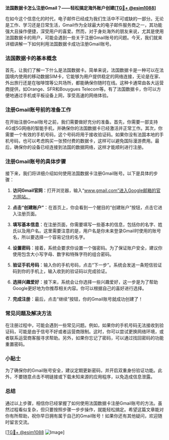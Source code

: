 **法国数据卡怎么注册Gmail？——轻松搞定海外账户创建[[TG💪+ @esim1088](https://t.me/s/esim1088)]**

在如今这个信息化的时代，电子邮件已经成为我们生活中不可或缺的一部分。无论是工作、学习还是日常生活，Gmail作为全球最大的电子邮件服务商之一，其功能强大且操作便捷，深受用户的喜爱。然而，对于身处海外的朋友来说，尤其是使用法国数据卡的用户，可能会遇到一些关于注册Gmail账号的问题。今天，我们就来详细讲解一下如何利用法国数据卡成功注册Gmail账号。

### 法国数据卡的基本概念

首先，让我们了解一下什么是法国数据卡。简单来说，法国数据卡是一种可以在法国境内使用的移动数据SIM卡，它能够为用户提供稳定的网络连接，无论是在家、外出旅行还是在咖啡馆等公共场所，都能确保你随时在线。这种卡通常由各大运营商提供，如Orange、SFR和Bouygues Telecom等。有了法国数据卡，你可以方便地通过手机或平板设备上网，享受高速的网络体验。

### 注册Gmail账号前的准备工作

在开始注册Gmail账号之前，我们需要做好充分的准备。首先，你需要一部支持4G或5G网络的智能手机，并确保你的法国数据卡已经激活并正常工作。其次，你需要一个有效的手机号码，这个号码将用于接收验证码。如果你没有法国本地的手机号码，也可以考虑购买一张预付费的数据卡，这样可以避免国际漫游费用。最后，确保你的设备已经连接到法国的数据网络，这样才能顺利进行注册。

### 注册Gmail账号的具体步骤

接下来，我们将详细介绍如何使用法国数据卡注册Gmail账号。以下是具体的步骤：

1. **访问Gmail官网**：打开浏览器，输入“www.gmail.com”进入Google邮箱的官方网站。

2. **点击“创建账户”**：在首页上，你会看到一个醒目的“创建账户”按钮，点击它进入注册页面。

3. **填写基本信息**：在注册页面，你需要填写一些基本的信息，包括你的名字、姓氏以及用户名。这里需要注意的是，用户名是你未来登录Gmail时使用的账号名，所以要选择一个容易记住的名字。

4. **设置密码**：接着，系统会要求你设置一个强密码。为了保证账户安全，建议你使用包含大小写字母、数字和特殊字符的组合密码。

5. **验证手机号码**：输入你的手机号码，点击“下一步”。系统会发送一条短信验证码到你的手机上，输入收到的验证码以完成验证。

6. **选择兴趣爱好**：接下来，系统会让你选择一些兴趣爱好，这一步是为了帮助Google更好地为你推荐相关内容。你可以根据自己的喜好进行选择。

7. **完成注册**：最后，点击“继续”按钮，你的Gmail账号就成功创建了！

### 常见问题及解决方法

在注册过程中，可能会遇到一些常见问题。例如，如果你的手机号码无法接收到验证码，可能是由于信号不好或者运营商限制。这时，你可以尝试更换网络环境，或者联系运营商客服寻求帮助。另外，如果你忘记了密码，可以通过找回密码的功能重置密码。

### 小贴士

为了确保你的Gmail账号安全，建议定期更新密码，并开启双重身份验证功能。此外，不要随意点击不明链接或下载未知来源的应用程序，以免造成信息泄露。

### 总结

通过以上步骤，相信你已经掌握了如何使用法国数据卡注册Gmail账号的方法。虽然过程看似复杂，但只要按照步骤一步步操作，就能轻松搞定。希望这篇文章能对你有所帮助，祝你早日拥有属于自己的Gmail账号！如果你还有其他疑问，欢迎随时留言交流。

[[TG💪+ @esim1088](https://t.me/s/esim1088) ![Image](https://i.postimg.cc/4NQfJmqS/Snipaste-2025-05-13-00-14-12.png)]